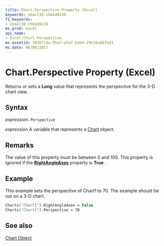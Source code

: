 ```yaml
---
title: Chart.Perspective Property (Excel)
keywords: vbaxl10.chm149130
f1_keywords:
- vbaxl10.chm149130
ms.prod: excel
api_name:
- Excel.Chart.Perspective
ms.assetid: 39367c4a-95a7-afe7-b3e4-29e10a88fbd3
ms.date: 06/08/2017
---
```



# Chart.Perspective Property (Excel)

Returns or sets a  **Long** value that represents the perspective for the 3-D chart view.


## Syntax

 _expression_. `Perspective`

 _expression_ A variable that represents a [Chart](Excel.Chart-graph-object.md) object.


## Remarks

The value of this property must be between 0 and 100. This property is ignored if the  **[RightAngleAxes](Excel.Chart.RightAngleAxes.md)** property is **True** .


## Example

This example sets the perspective of Chart1 to 70. The example should be run on a 3-D chart.


```vb
Charts("Chart1").RightAngleAxes = False 
Charts("Chart1").Perspective = 70
```


## See also


[Chart Object](Excel.Chart(object).md)

